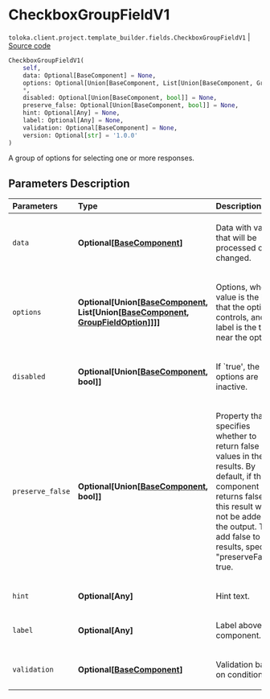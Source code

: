 # CheckboxGroupFieldV1
`toloka.client.project.template_builder.fields.CheckboxGroupFieldV1` | [Source code](https://github.com/Toloka/toloka-kit/blob/v1.0.1/src/client/project/template_builder/fields.py#L157)

```python
CheckboxGroupFieldV1(
    self,
    data: Optional[BaseComponent] = None,
    options: Optional[Union[BaseComponent, List[Union[BaseComponent, GroupFieldOption]]]] = None,
    *,
    disabled: Optional[Union[BaseComponent, bool]] = None,
    preserve_false: Optional[Union[BaseComponent, bool]] = None,
    hint: Optional[Any] = None,
    label: Optional[Any] = None,
    validation: Optional[BaseComponent] = None,
    version: Optional[str] = '1.0.0'
)
```

A group of options for selecting one or more responses.

## Parameters Description

| Parameters | Type | Description |
| :----------| :----| :-----------|
`data`|**Optional\[[BaseComponent](toloka.client.project.template_builder.base.BaseComponent.md)\]**|<p>Data with values that will be processed or changed.</p>
`options`|**Optional\[Union\[[BaseComponent](toloka.client.project.template_builder.base.BaseComponent.md), List\[Union\[[BaseComponent](toloka.client.project.template_builder.base.BaseComponent.md), [GroupFieldOption](toloka.client.project.template_builder.fields.GroupFieldOption.md)\]\]\]\]**|<p>Options, where value is the key that the option controls, and label is the text near the option.</p>
`disabled`|**Optional\[Union\[[BaseComponent](toloka.client.project.template_builder.base.BaseComponent.md), bool\]\]**|<p>If `true&#x27;, the options are inactive.</p>
`preserve_false`|**Optional\[Union\[[BaseComponent](toloka.client.project.template_builder.base.BaseComponent.md), bool\]\]**|<p>Property that specifies whether to return false values in the results. By default, if the component returns false, this result will not be added to the output. To add false to the results, specify &quot;preserveFalse&quot;: true.</p>
`hint`|**Optional\[Any\]**|<p>Hint text.</p>
`label`|**Optional\[Any\]**|<p>Label above the component.</p>
`validation`|**Optional\[[BaseComponent](toloka.client.project.template_builder.base.BaseComponent.md)\]**|<p>Validation based on condition.</p>
